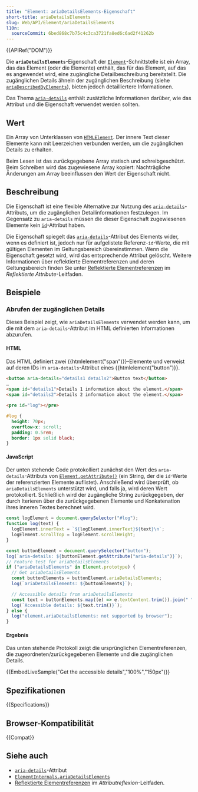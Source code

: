 ```yaml
---
title: "Element: ariaDetailsElements-Eigenschaft"
short-title: ariaDetailsElements
slug: Web/API/Element/ariaDetailsElements
l10n:
  sourceCommit: 6bed868c7b75c4c3ca3721fa8ed6c6ad2f41262b
---
```


{{APIRef("DOM")}}

Die **`ariaDetailsElements`**-Eigenschaft der [`Element`](/de/docs/Web/API/Element)-Schnittstelle ist ein Array, das das Element (oder die Elemente) enthält, das für das Element, auf das es angewendet wird, eine zugängliche Detailbeschreibung bereitstellt.
Die zugänglichen Details ähneln der zugänglichen Beschreibung (siehe [`ariaDescribedByElements`](/de/docs/Web/API/Element/ariaDescribedByElements)), bieten jedoch detailliertere Informationen.

Das Thema [`aria-details`](/de/docs/Web/Accessibility/ARIA/Reference/Attributes/aria-details) enthält zusätzliche Informationen darüber, wie das Attribut und die Eigenschaft verwendet werden sollten.

## Wert

Ein Array von Unterklassen von [`HTMLElement`](/de/docs/Web/API/HTMLElement).
Der innere Text dieser Elemente kann mit Leerzeichen verbunden werden, um die zugänglichen Details zu erhalten.

Beim Lesen ist das zurückgegebene Array statisch und schreibgeschützt.
Beim Schreiben wird das zugewiesene Array kopiert: Nachträgliche Änderungen am Array beeinflussen den Wert der Eigenschaft nicht.

## Beschreibung

Die Eigenschaft ist eine flexible Alternative zur Nutzung des [`aria-details`](/de/docs/Web/Accessibility/ARIA/Reference/Attributes/aria-details)-Attributs, um die zugänglichen Detailinformationen festzulegen.
Im Gegensatz zu `aria-details` müssen die dieser Eigenschaft zugewiesenen Elemente kein [`id`](/de/docs/Web/HTML/Reference/Global_attributes/id)-Attribut haben.

Die Eigenschaft spiegelt das [`aria-details`](/de/docs/Web/Accessibility/ARIA/Reference/Attributes/aria-details)-Attribut des Elements wider, wenn es definiert ist, jedoch nur für aufgelistete Referenz-`id`-Werte, die mit gültigen Elementen im Geltungsbereich übereinstimmen.
Wenn die Eigenschaft gesetzt wird, wird das entsprechende Attribut gelöscht.
Weitere Informationen über reflektierte Elementreferenzen und deren Geltungsbereich finden Sie unter [Reflektierte Elementreferenzen](/de/docs/Web/API/Document_Object_Model/Reflected_attributes#reflected_element_references) im _Reflektierte Attribute_-Leitfaden.

## Beispiele

### Abrufen der zugänglichen Details

Dieses Beispiel zeigt, wie `ariaDetailsElements` verwendet werden kann, um die mit dem `aria-details`-Attribut im HTML definierten Informationen abzurufen.

#### HTML

Das HTML definiert zwei {{htmlelement("span")}}-Elemente und verweist auf deren IDs im `aria-details`-Attribut eines {{htmlelement("button")}}.

```html
<button aria-details="details1 details2">Button text</button>
…
<span id="details1">Details 1 information about the element.</span>
<span id="details2">Details 2 information about the element.</span>
```

```html hidden
<pre id="log"></pre>
```

```css hidden
#log {
  height: 70px;
  overflow-x: scroll;
  padding: 0.5rem;
  border: 1px solid black;
}
```

#### JavaScript

Der unten stehende Code protokolliert zunächst den Wert des `aria-details`-Attributs von [`Element.getAttribute()`](/de/docs/Web/API/Element/getAttribute) (ein String, der die `id`-Werte der referenzierten Elemente auflistet).
Anschließend wird überprüft, ob `ariaDetailsElements` unterstützt wird, und falls ja, wird deren Wert protokolliert.
Schließlich wird der zugängliche String zurückgegeben, der durch Iterieren über die zurückgegebenen Elemente und Konkatenation ihres inneren Textes berechnet wird.

```js hidden
const logElement = document.querySelector("#log");
function log(text) {
  logElement.innerText = `${logElement.innerText}${text}\n`;
  logElement.scrollTop = logElement.scrollHeight;
}
```

```js
const buttonElement = document.querySelector("button");
log(`aria-details: ${buttonElement.getAttribute("aria-details")}`);
// Feature test for ariaDetailsElements
if ("ariaDetailsElements" in Element.prototype) {
  // Get ariaDetailsElements
  const buttonElements = buttonElement.ariaDetailsElements;
  log(`ariaDetailsElements: ${buttonElements}`);

  // Accessible details from ariaDetailsElements
  const text = buttonElements.map((e) => e.textContent.trim()).join(" ");
  log(`Accessible details: ${text.trim()}`);
} else {
  log("element.ariaDetailsElements: not supported by browser");
}
```

#### Ergebnis

Das unten stehende Protokoll zeigt die ursprünglichen Elementreferenzen, die zugeordneten/zurückgegebenen Elemente und die zugänglichen Details.

{{EmbedLiveSample("Get the accessible details","100%","150px")}}

## Spezifikationen

{{Specifications}}

## Browser-Kompatibilität

{{Compat}}

## Siehe auch

- [`aria-details`](/de/docs/Web/Accessibility/ARIA/Reference/Attributes/aria-details)-Attribut
- [`ElementInternals.ariaDetailsElements`](/de/docs/Web/API/ElementInternals/ariaDetailsElements)
- [Reflektierte Elementreferenzen](/de/docs/Web/API/Document_Object_Model/Reflected_attributes#reflected_element_references) im _Attributreflexion_-Leitfaden.
